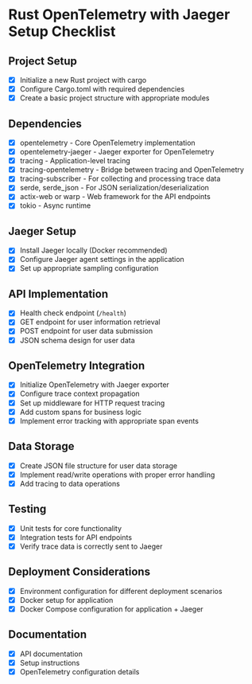 # Rust OpenTelemetry with Jaeger Setup Checklist

## Project Setup
- [x] Initialize a new Rust project with cargo
- [x] Configure Cargo.toml with required dependencies
- [x] Create a basic project structure with appropriate modules

## Dependencies
- [x] opentelemetry - Core OpenTelemetry implementation
- [x] opentelemetry-jaeger - Jaeger exporter for OpenTelemetry
- [x] tracing - Application-level tracing
- [x] tracing-opentelemetry - Bridge between tracing and OpenTelemetry
- [x] tracing-subscriber - For collecting and processing trace data
- [x] serde, serde_json - For JSON serialization/deserialization
- [x] actix-web or warp - Web framework for the API endpoints
- [x] tokio - Async runtime

## Jaeger Setup
- [x] Install Jaeger locally (Docker recommended)
- [x] Configure Jaeger agent settings in the application
- [x] Set up appropriate sampling configuration

## API Implementation
- [x] Health check endpoint (`/health`)
- [x] GET endpoint for user information retrieval
- [x] POST endpoint for user data submission
- [x] JSON schema design for user data

## OpenTelemetry Integration
- [x] Initialize OpenTelemetry with Jaeger exporter
- [x] Configure trace context propagation
- [x] Set up middleware for HTTP request tracing
- [x] Add custom spans for business logic
- [x] Implement error tracking with appropriate span events

## Data Storage
- [x] Create JSON file structure for user data storage
- [x] Implement read/write operations with proper error handling
- [x] Add tracing to data operations

## Testing
- [x] Unit tests for core functionality
- [x] Integration tests for API endpoints
- [x] Verify trace data is correctly sent to Jaeger

## Deployment Considerations
- [x] Environment configuration for different deployment scenarios
- [x] Docker setup for application
- [x] Docker Compose configuration for application + Jaeger

## Documentation
- [x] API documentation
- [x] Setup instructions
- [x] OpenTelemetry configuration details

